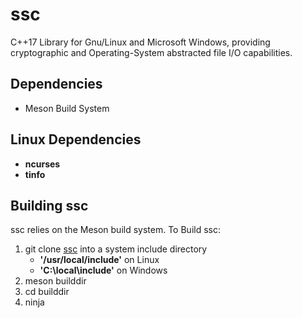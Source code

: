 # ssc
C++17 Library for Gnu/Linux and Microsoft Windows, providing cryptographic and Operating-System abstracted
file I/O capabilities.
## Dependencies
-   Meson Build System
## Linux Dependencies
-    __ncurses__
-    __tinfo__
## Building ssc
ssc relies on the Meson build system. To Build ssc:
1. git clone [ssc](https://github.com/stuartcalder/ssc) into a system include
   directory
    - __'/usr/local/include'__ on Linux
    - __'C:\local\include\'__  on Windows
2. meson builddir
3. cd builddir
4. ninja
